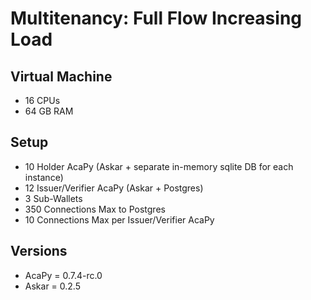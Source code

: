 # Multitenancy: Full Flow Increasing Load

## Virtual Machine
- 16 CPUs
- 64 GB RAM

## Setup
- 10 Holder AcaPy (Askar + separate in-memory sqlite DB for each instance)
- 12 Issuer/Verifier AcaPy (Askar + Postgres)
- 3 Sub-Wallets
- 350 Connections Max to Postgres
- 10 Connections Max per Issuer/Verifier AcaPy

## Versions
- AcaPy = 0.7.4-rc.0
- Askar = 0.2.5